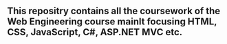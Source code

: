 ##
<h2>This repositry contains all the coursework of the Web Engineering course mainlt focusing HTML, CSS, JavaScript, C#, ASP.NET MVC etc. </h2>

